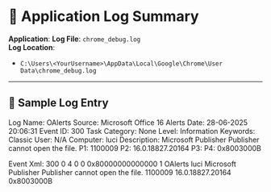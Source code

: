 # 🧩 Application Log Summary

**Application**: 
**Log File**: `chrome_debug.log`  
**Log Location**:  
- `C:\Users\<YourUsername>\AppData\Local\Google\Chrome\User Data\chrome_debug.log`

---

## 📝 Sample Log Entry

Log Name:      OAlerts
Source:        Microsoft Office 16 Alerts
Date:          28-06-2025 20:06:31
Event ID:      300
Task Category: None
Level:         Information
Keywords:      Classic
User:          N/A
Computer:      luci
Description:
Microsoft Publisher
Publisher cannot open the file.
P1: 1100009
P2: 16.0.18827.20164
P3: 
P4: 0x8003000B

Event Xml:
<Event xmlns="http://schemas.microsoft.com/win/2004/08/events/event">
  <System>
    <Provider Name="Microsoft Office 16 Alerts" />
    <EventID Qualifiers="0">300</EventID>
    <Version>0</Version>
    <Level>4</Level>
    <Task>0</Task>
    <Opcode>0</Opcode>
    <Keywords>0x80000000000000</Keywords>
    <TimeCreated SystemTime="2025-06-28T14:36:31.2543728Z" />
    <EventRecordID>1</EventRecordID>
    <Correlation />
    <Execution ProcessID="13916" ThreadID="0" />
    <Channel>OAlerts</Channel>
    <Computer>luci</Computer>
    <Security />
  </System>
  <EventData>
    <Data>Microsoft Publisher
</Data>
    <Data>Publisher cannot open the file.
</Data>
    <Data>1100009
</Data>
    <Data>16.0.18827.20164
</Data>
    <Data>
    </Data>
    <Data>0x8003000B
</Data>
  </EventData>
</Event>